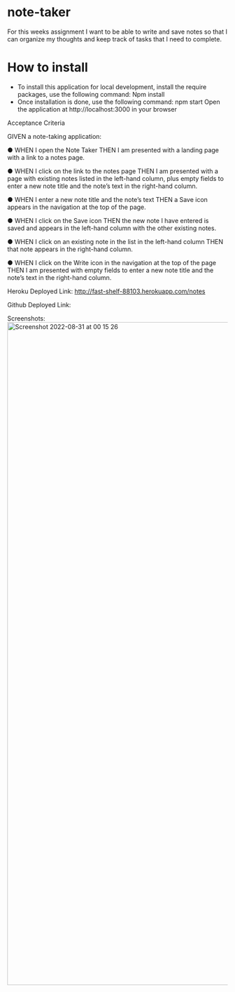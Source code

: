# note-taker

For this weeks assignment I want to be able to write and save notes so that I can organize my thoughts and keep track of tasks that I need to complete.


# How to install

* To install this application for local development, install the require packages, use the following command:
Npm install
* Once installation is done, use the following command:
npm start
Open the application at http://localhost:3000 in your browser

Acceptance Criteria

GIVEN a note-taking application:

● WHEN I open the Note Taker THEN I am presented with a landing page with a link to a notes page.

● WHEN I click on the link to the notes page THEN I am presented with a page with existing notes listed in the left-hand column, plus empty fields to enter a new note title and the note’s text in the right-hand column.

● WHEN I enter a new note title and the note’s text THEN a Save icon appears in the navigation at the top of the page.

● WHEN I click on the Save icon THEN the new note I have entered is saved and appears in the left-hand column with the other existing notes.

● WHEN I click on an existing note in the list in the left-hand column THEN that note appears in the right-hand column.

● WHEN I click on the Write icon in the navigation at the top of the page THEN I am presented with empty fields to enter a new note title and the note’s text in the right-hand column.


Heroku Deployed Link: http://fast-shelf-88103.herokuapp.com/notes



Github Deployed Link:

Screenshots:
<img width="1512" alt="Screenshot 2022-08-31 at 00 15 26" src="https://user-images.githubusercontent.com/102623563/187749070-5dd624cb-b581-4ea6-a49b-87f93f35bca1.png">